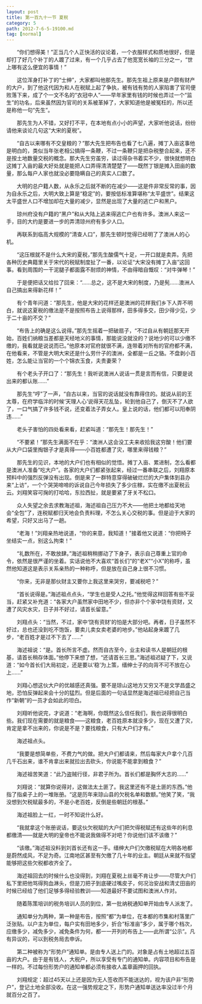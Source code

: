 ```yaml
---
layout: post
title: 第一百九十一节 夏税
category: 5
path: 2012-7-6-5-19100.md
tag: [normal]
---
```


　　“你们想得美！”正当几个人正快活的议论着，一个衣服样式和质地很好，但是却打了好几个补丁的人踱了过来，有一个几乎占去了他宽宽长袖的三分之一，“世上哪有这么便宜的事情！”

　　这位浑身打补丁的“士绅”，大家都叫他那先生。那先生祖上原来是户颇有财产的大户，到了他这代因为和人在税赋上起了争执，被有钱有势的人家陷害了官司便败落下来，成了个一文不名的“衣冠中人”——早年家里有钱的时候也弄过一个“监生”的功名，后来虽然因为官司的关系被革掉了，大家知道他是被冤枉的，所以还是称他一句“先生”。

　　那先生为人不错，又好打不平，在本地有点小小的声望，大家听他说话，纷纷请他来谈论几句这“大宋的夏税”。

　　“自古以来哪有不交皇粮的？”那大先生把布告也看了七八遍，摊丁入亩这事他是明白的，类似当年张老相公搞得一条鞭，不过一条鞭只是把杂税整合起来，还不是按土地数量交税的概念。那大先生穷虽穷，读过得杂书着实不少，很快就想明白这摊丁入亩的最大好处就是能把人口弄得清清楚楚了——既然丁银是摊入田亩的数量，那么每户人家也就没必要隐瞒自己的真实人口数了。

　　大明的总户籍人数，从永乐之后就不断的在减少——这是件非常反常的事，因为自永乐之后，大明大致上算是“稳定”的，要按低标准算堪称“太平盛世”。结果这太平盛世人口不增加却在大量的减少，显然是出现了大量的逃亡户和黑户。

　　琼州府没有户籍的“黑户”和从大陆上逃来得逃亡户也有许多。澳洲人来这一手，目的大约是要进一步的弄清琼州府有多少人口。

　　再联系到临高大规模的“清查人口”，那先生顿时觉得已经明了了澳洲人的心机。

　　“这压根就不是什么大宋的夏税，”那先生酸儒气十足，一开口就是卖弄。先把各种历史典籍里关于宋代的税赋制度扯了一番，以论证“大宋没有摊丁入亩”这回事。看到周围的一干泥腿子都面露不耐烦的神情，不由得暗自慨叹：“对牛弹琴！”

　　于是便把话又给拉了回来：“……总之，这不是大宋的制度，乃是髡……澳洲人自己搞出来得新花样！”

　　有个青年问道：“那先生，他是大宋的花样还是澳洲的花样我们乡下人弄不明白，就说这夏税的缴法是不是按照布告上说得那样，田多得多交，田少得少见，少于二十亩的不交？”

　　“布告上的确是这么说得。”那先生摇着一把破扇子，“不过自从有朝廷那天开始，百姓们纳粮当差都是天经地义的事情，那能说没就没的？说地少的可以少缴不缴的，我看就是说说而已。”他原本对官府就很不满，连带着对所有的官府都不满，在他看来，不管是大明大宋还是什么劳什子的澳洲，全都是一丘之貉。不盘剥小百姓，怎么能让当官的一个个锦衣玉食，夫贵妻荣？

　　有个老头子开口了：“那先生！我听说澳洲人说话一贯是言而有信，只要是说出来的都认账……”

　　那先生“哼”了一声，“自古以来，当官的说话就没有靠得住的。就说从前的王太尊，在府学临泮的时候‘天理人心’说得天花乱坠，轮到他自己了，倒灭不了人欲了，一口气搞了许多钱不说，还变着法子弄女人。皇上说的话，他们都可以阳奉阴违……”

　　老头子害怕的四处看来看，赶紧叫道：“那先生！那先生！”

　　“不要紧！”那先生满面不在乎：“澳洲人这会没工夫来收拾我这穷酸！他们要从大户口袋里掏银子才是真得——小百姓都遭了灾，哪里来得钱粮？”

　　那先生的见识，本地的大户们也有相似的觉悟。摊丁入亩、累进制，怎么看都是澳洲人准备“吃大户”。各家的大户们都紧张起来，经过一番串联之后，刘翔原本预料中的强烈反弹没有出现。倒是来了一群特意穿得破破烂烂的大户集体到县办来“上访”，一个个哭哭啼啼的诉说自己今年损失了多少庄稼，实在缴不出夏税云云。刘翔笑容可掬的打哈哈，东拉西扯，就是要紧了牙关不松口。

　　众人失望之余去求教海述祖，海述祖自己压力不大——他把土地都给天地会“全包”了，连税赋都归天地会负责料理，不怎么关心交税的事。但是迫于大家的希望，只好又出马了一趟。

　　“老海！”刘翔亲热地说道，“你的来意，我知道！”接着他又说道：“你把椅子坐结实一点，别这么拘束！”

　　“礼数所在，不敢放肆。”海述祖稍稍挪动了下身子，表示自己尊重上官的命令，依然是很严谨的坐着。实话说他不大喜欢“首长们”的“老X”“小X”的称呼，虽然他知道这是表示关系亲热的一种称呼，但是放在自己身上很不习惯。

　　“你来，无非是那伙财主又要你上我这里来哭穷，要减税吧？”

　　“首长说得是。”海述祖点点头，“学生也是受人之托。”他觉得这样回答有些不妥当，赶紧又补充道：“各家大户虽然家中田地不少，但亦非个个家中饶有资财，又遭了风灾水灾，日子并不好过，请首长留意。”

　　刘翔点头：“当然，不过，家中‘饶有资财’的怕是大部分吧。再者，日子虽然不好过，总也还没到吃不饱饭，要卖儿卖女卖老婆的地步。”他站起身来踱了几步，“老百姓才是过不下去了……”

　　海述祖说：“是。首长所言不虚。然而自古至今，业主和读书人是朝廷的根基，请首长稍存体面。”他停下来想了想，“还请首长三思。”海述祖迟疑了下，又说道：“如今首长们大局初定，还是要以‘稳’为上策，缙绅士子的向背不可不放在心上……”

　　刘翔心想这伙大户的优越感还真强。要不是琼山这地方又穷又不是文学昌盛之地，恐怕反弹起来会十分的猛烈。但是后面的一句话显然是海述祖已经把自己当作“新朝”的一员才会如此的坦白。

　　刘翔听他说完，才说道：“老海啊，你既然这么信任我们，我也说得很明白些。我们现在需要的就是粮食——这粮食，老百姓原本就没多少，现在又遭了灾，肯定是拿不出来的，你说是不是？要找粮食，只有大户们才有。”

　　海述祖点头。

　　“我要是想简单些，不费力气的做。把大户们都请来，然后每家大户拿个几百几千石出来，谁不肯拿出来就拉出去砍头，你说能不能拿到粮食？”

　　海述祖苦笑道：“此乃盗贼行径，非君子所为。首长们都是胸怀大志的……”

　　刘翔说：“就算你说得对，这做法太土匪了。我这里还有不是土匪的东西。”他指了指桌子上的一堆账册。“这是历年来琼山县的欠税名单和数额。”他笑了笑，“我没想到欠税赋最多的，不是小老百姓，反倒是些朝廷的根基。”

　　海述祖脸上一红，一时不知说什么好。

　　“我就拿这个账册说话，要这伙欠税赋的大户们把欠得税赋还有这些年的利息都缴清——就是大明的皇帝也不能说我做得不对吧？你说他们该不该缴？”

　　“该缴。”海述祖没料到刘首长还有这一手。缙绅大户们欠缴税赋在大明各地都是蔚然成风，不足为奇。江南地区甚至有欠缴了几十年的业主。朝廷从来就不指望能够把这些欠税都收齐全了。

　　海述祖回去的时候什么也没得到，刘翔在夏税上丝毫不肯让步——尽管大户们私下里把他骂得狗血淋头，但是刀把子到底硬过嘴皮子，何况治安战和清丈田亩的时候已经给了他们足够多得经验教训——知道最好不要试图和澳洲人作对。

　　随着陈策培训的税务培训人员的到位，第一批纳税通知单开始由专人派发了。

　　通知单分为两种，第一种是布告，按照“都”为单位，在本都的市集和村落里广泛张贴。以户主为单位，每户实有田地多少，折合“标准亩”多少，属于哪个档次，应缴多少，减免多少，减免条件为何，都一一开列的布告上——此所谓“公示”。凡有异议的，可以到税务局去申诉。

　　第二种被称为“形势户”通知单。是由专人送上门的。对象是占有土地超过五百亩的大户。由于是有钱人，大税户，所以享受有专门的通知单。内容项目和布告是一样的。不过每份形势户的通知单都必须有接收人盖章画押的回执。

　　刘翔规定：超过45天以上还是因为无人签收而不能送达的，视为该户非“形势户”，登记土地全部没收。在这一强势规定之下，形势户通知单送达率没过半个月就百分之百了。
